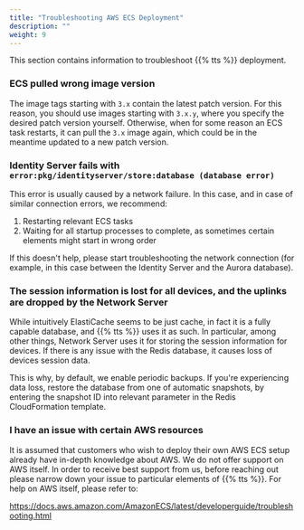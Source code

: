 ```yaml
---
title: "Troubleshooting AWS ECS Deployment"
description: ""
weight: 9
---
```


This section contains information to troubleshoot {{% tts %}} deployment.

### ECS pulled wrong image version

The image tags starting with `3.x` contain the latest patch version. For this reason, you should use images starting with `3.x.y`, where you specify the desired patch version yourself. Otherwise, when for some reason an ECS task restarts, it can pull the `3.x` image again, which could be in the meantime updated to a new patch version.

### Identity Server fails with `error:pkg/identityserver/store:database (database error)`

This error is usually caused by a network failure. In this case, and in case of similar connection errors, we recommend:
1. Restarting relevant ECS tasks
2. Waiting for all startup processes to complete, as sometimes certain elements might start in wrong order

If this doesn't help, please start troubleshooting the network connection (for example, in this case between the Identity Server and the Aurora database).

### The session information is lost for all devices, and the uplinks are dropped by the Network Server

While intuitively ElastiCache seems to be just cache, in fact it is a fully capable database, and {{% tts %}} uses it as such. In particular, among other things, Network Server uses it for storing the session information for devices. If there is any issue with the Redis database, it causes loss of devices session data.

This is why, by default, we enable periodic backups. If you're experiencing data loss, restore the database from one of automatic snapshots, by entering the snapshot ID into relevant parameter in the Redis CloudFormation template.

### I have an issue with certain AWS resources

It is assumed that customers who wish to deploy their own AWS ECS setup already have in-depth knowledge about AWS. We do not offer support on AWS itself. In order to receive best support from us, before reaching out please narrow down your issue to particular elements of {{% tts %}}. For help on AWS itself, please refer to:

https://docs.aws.amazon.com/AmazonECS/latest/developerguide/troubleshooting.html
